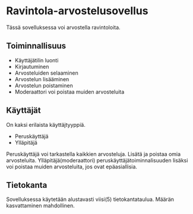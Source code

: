 # Ravintola-arvostelusovellus

Tässä sovelluksessa voi arvostella ravintoloita. 

## Toiminnallisuus

- Käyttäjätilin luonti
- Kirjautuminen
- Arvosteluiden selaaminen
- Arvostelun lisääminen
- Arvostelun poistaminen
- Moderaattori voi poistaa muiden arvosteluita

## Käyttäjät 

On kaksi erilaista käyttäjtyyppiä. 

- Peruskäyttäjä
- Ylläpitäjä

Peruskäyttäjä voi tarkastella kaikkien arvosteluja. Lisätä ja poistaa omia arvosteluita.
Ylläpitäjä(moderaattori) peruskäyttäjätoiminnalisuuden lisäksi voi poistaa muiden arvosteluita, jos ovat epäasiallisia.

## Tietokanta

Sovelluksessa käytetään alustavasti viisi(5) tietokantataulua. Määrän kasvattaminen mahdollinen.

